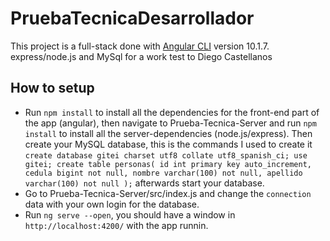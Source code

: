 # PruebaTecnicaDesarrollador

This project is a full-stack done with [Angular CLI](https://github.com/angular/angular-cli) version 10.1.7. express/node.js and MySql for a work test to Diego Castellanos

## How to setup

- Run `npm install` to install all the dependencies for the front-end part of the app (angular), then navigate to Prueba-Tecnica-Server and  run `npm install` to install all the server-dependencies (node.js/express). Then create your MySQL database, this is the commands I used to create it
`create database gitei charset utf8 collate utf8_spanish_ci;
use gitei;
create table personas(
	id int primary key auto_increment,
    cedula bigint not null,
    nombre varchar(100) not null,
    apellido varchar(100) not null
);` afterwards start your database. 
- Go to Prueba-Tecnica-Server/src/index.js and change the `connection` data with your own login for the database.
- Run `ng serve --open`, you should have a window in `http://localhost:4200/` with the app runnin.  

